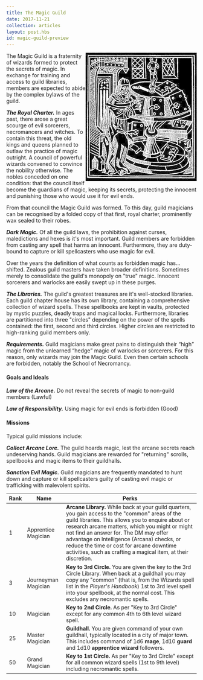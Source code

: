 ```yaml
---
title: The Magic Guild
date: 2017-11-21
collection: articles
layout: post.hbs
id: magic-guild-preview
---
```

<img src="/images/magician.png" style="max-width: 400px; float: right">

<p>The Magic Guild is a fraternity of wizards formed to protect the secrets of magic. In exchange for training and access to guild libraries, members are expected to abide by the complex bylaws of the guild.</p>

<p><strong><em>The Royal Charter.</em></strong> In ages past, there arose a great scourge of evil sorcerers, necromancers and witches. To contain this threat, the old kings and queens planned to outlaw the practice of magic outright. A council of powerful wizards convened to convince the nobility otherwise. The nobles conceded on one condition: that the council itself become the guardians of magic, keeping its secrets, protecting the innocent and punishing those who would use it for evil ends.</p>

<p>From that council the Magic Guild was formed. To this day, guild magicians can be recognised by a folded copy of that first, royal charter, prominently wax sealed to their robes.</p>

<p><strong><em>Dark Magic.</em></strong> Of all the guild laws, the prohibition against curses, maledictions and hexes is it's most important. Guild members are forbidden from casting any spell that harms an innocent. Furthermore, they are duty-bound to capture or kill spellcasters who use magic for evil.</p>

<p>Over the years the definition of what counts as forbidden magic has... shifted. Zealous guild masters have taken broader definitions. Sometimes merely to consolidate the guild's monopoly on "true" magic. Innocent sorcerers and warlocks are easily swept up in these purges.</p>

<p><strong><em>The Libraries.</em></strong> The guild's greatest treasures are it's well-stocked libraries. Each guild chapter house has its own library, containing a comprehensive collection of wizard spells. These spellbooks are kept in vaults, protected by mystic puzzles, deadly traps and magical locks. Furthermore, libraries are partitioned into three "circles" depending on the power of the spells contained: the first, second and third circles. Higher circles are restricted to high-ranking guild members only.</p>

<p><strong><em>Requirements.</em></strong> Guild magicians make great pains to distinguish their <q>high</q> magic from the unlearned <q>hedge</q> magic of warlocks or sorcerers. For this reason, only wizards may join the Magic Guild. Even then certain schools are forbidden, notably the School of Necromancy.</p>

<h4>Goals and Ideals</h4>

<p><strong><em>Law of the Arcane.</em></strong> Do not reveal the secrets of magic to non-guild members (Lawful)</p>

<p><strong><em>Law of Responsibility.</em></strong> Using magic for evil ends is forbidden (Good)</p>

<h4>Missions</h4>

<p>Typical guild missions include:</p>

<p><strong><em>Collect Arcane Lore.</em></strong> The guild hoards magic, lest the arcane secrets reach undeserving hands. Guild magicians are rewarded for "returning" scrolls, spellbooks and magic items to their guildhalls.</p>

<p><strong><em>Sanction Evil Magic.</em></strong> Guild magicians are frequently mandated to hunt down and capture or kill spellcasters guilty of casting evil magic or trafficking with malevolent spirits.</p>

<table>
  <thead>
    <tr>
      <th class="number">Rank</th>
      <th>Name</th>
      <th>Perks</th>
    </tr>
  </thead>
  <tbody>
    <tr>
      <td class="number">1</td>
      <td class="text">Apprentice Magician</td>
      <td class="text"><strong>Arcane Library.</strong> While back at your guild quarters, you gain access to the "common" areas of the guild libraries. This allows you to enquire about or research arcane matters, which you might or might not find an answer for. The DM may offer advantage on Intelligence (Arcana) checks, or reduce the time or cost for arcane downtime activities, such as crafting a magical item, at their discretion.</td>
      </tr>
    <tr>
      <td class="number">3</td>
      <td class="text">Journeyman Magician</td>
      <td class="text"><strong>Key to 3rd Circle.</strong> You are given the key to the 3rd Circle Library. When back at a guildhall you may copy any "common" (that is, from the Wizards spell list in the <em>Player's Handbook</em>) 1st to 3rd level spell into your spellbook, at the normal cost. This excludes any necromantic spells.</td>
    </tr>
    <tr>
      <td class="number">10</td>
      <td class="text">Magician</td>
      <td class="text"><strong>Key to 2nd Circle.</strong> As per "Key to 3rd Circle" except for any common 4th to 6th level wizard spell.</td>
    </tr>
    <tr>
      <td class="number">25</td>
      <td class="text">Master Magician</td>
      <td class="text"><strong>Guildhall.</strong> You are given command of your own guildhall, typically located in a city of major town. This includes command of 1d6 <strong>mage</strong>, 1d10 <strong>guard</strong> and 1d10 <strong>apprentice wizard</strong> followers.</td>
    </tr>
    <tr>
      <td class="number">50</td>
      <td class="text">Grand Magician</td>
      <td class="text"><strong>Key to 1st Circle.</strong> As per "Key to 3rd Circle" except for all common wizard spells (1st to 9th level) including necromantic spells.</td>
    </tr>
  </tbody>
</table>
